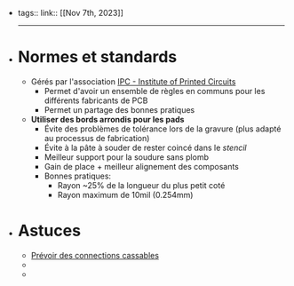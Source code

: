- tags::
  link::
  [[Nov 7th, 2023]]
  ***
- # Normes et standards
	- Gérés par l'association [IPC - Institute of Printed Circuits](https://www.ipc.org/)
		- Permet d'avoir un ensemble de règles en communs pour les différents fabricants de PCB
		- Permet un partage des bonnes pratiques
	- **Utiliser des bords arrondis pour les pads**
		- Évite des problèmes de tolérance lors de la gravure (plus adapté au processus de fabrication)
		- Évite à la pâte à souder de rester coincé dans le *stencil*
		- Meilleur support pour la soudure sans plomb
		- Gain de place + meilleur alignement des composants
		- Bonnes pratiques:
			- Rayon ~25% de la longueur du plus petit coté
			- Rayon maximum de 10mil (0.254mm)
- # Astuces
	- [Prévoir des connections cassables](https://wiki.ai03.com/books/pcb-design/page/breakaway-tabs)
	-
	-